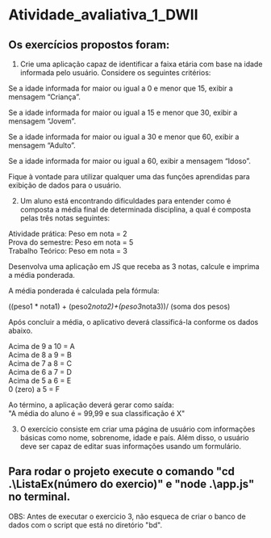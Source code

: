 # Atividade_avaliativa_1_DWII

## Os exercícios propostos foram:

1. Crie uma aplicação capaz de identificar a faixa etária com base na idade informada pelo usuário. Considere os seguintes critérios:

Se a idade informada for maior ou igual a 0 e menor que 15, exibir a mensagem “Criança”.

Se a idade informada for maior ou igual a 15 e menor que 30, exibir a mensagem “Jovem”.

Se a idade informada for maior ou igual a 30 e menor que 60, exibir a mensagem “Adulto”.

Se a idade informada for maior ou igual a 60, exibir a mensagem “Idoso”.

Fique à vontade para utilizar qualquer uma das funções aprendidas para exibição de dados para o usuário.


2. Um aluno está encontrando dificuldades para entender como é composta a média final de determinada disciplina, a qual é composta pelas três notas seguintes:

Atividade prática: Peso em nota = 2 <br>
Prova do semestre: Peso em nota = 5 <br>
Trabalho Teórico: Peso em nota = 3 <br>

Desenvolva uma aplicação em JS que receba as 3 notas, calcule e imprima a média ponderada.

A média ponderada é calculada pela fórmula:

((peso1 * nota1) + (peso2*nota2)+(peso3*nota3))/ (soma dos pesos)

Após concluir a média, o aplicativo deverá classificá-la conforme os dados abaixo.

Acima de 9 a 10 = A <br>
Acima de 8 a 9 = B <br>
Acima de 7 a 8 = C <br>
Acima de 6 a 7 = D <br>
Acima de 5 a 6 = E <br>
0 (zero) a 5 = F <br>

Ao término, a aplicação deverá gerar como saída: <br>
"A média do aluno é = 99,99 e sua classificação é X" <br>

3. O exercício consiste em criar uma página de usuário com informações básicas como nome, sobrenome, idade e país. Além disso, o usuário deve ser capaz de editar suas informações usando um formulário.

## Para rodar o projeto execute o comando  "cd .\ListaEx(número do exercio)" e  "node .\app.js" no terminal.

OBS: Antes de executar o exercicio 3, não esqueca de criar o banco de dados com o script que está no diretório "bd".
